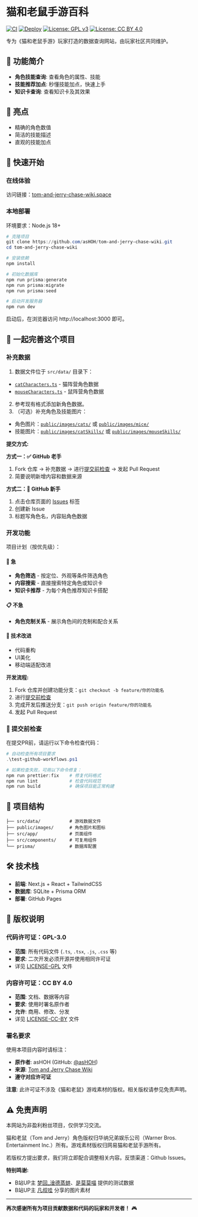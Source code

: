 # 猫和老鼠手游百科

[![CI](https://github.com/asHOH/Tom-and-jerry-chase-wiki/actions/workflows/ci.yml/badge.svg)](https://github.com/asHOH/Tom-and-jerry-chase-wiki/actions/workflows/ci.yml)
[![Deploy](https://github.com/asHOH/Tom-and-jerry-chase-wiki/actions/workflows/deploy.yml/badge.svg)](https://github.com/asHOH/Tom-and-jerry-chase-wiki/actions/workflows/deploy.yml)
[![License: GPL v3](https://img.shields.io/badge/License-GPLv3-blue.svg)](https://www.gnu.org/licenses/gpl-3.0)
[![License: CC BY 4.0](https://img.shields.io/badge/License-CC%20BY%204.0-lightgrey.svg)](https://creativecommons.org/licenses/by/4.0/)

专为《猫和老鼠手游》玩家打造的数据查询网站，由玩家社区共同维护。

## 📱 功能简介

- **角色技能查询**: 查看角色的属性、技能
- **技能推荐加点**: 秒懂技能加点，快速上手
- **知识卡查询**: 查看知识卡及其效果

## 🌟 亮点

- 精确的角色数值
- 简洁的技能描述
- 直观的技能加点

## 🚀 快速开始

### 在线体验

访问链接：[tom-and-jerry-chase-wiki.space](https://tom-and-jerry-chase-wiki.space)

### 本地部署

环境要求：Node.js 18+

```powershell
# 克隆项目
git clone https://github.com/asHOH/tom-and-jerry-chase-wiki.git
cd tom-and-jerry-chase-wiki

# 安装依赖
npm install

# 初始化数据库
npm run prisma:generate
npm run prisma:migrate
npm run prisma:seed

# 启动开发服务器
npm run dev
```

启动后，在浏览器访问 http://localhost:3000 即可。

## 🤝 一起完善这个项目

### 补充数据

1. 数据文件位于 `src/data/` 目录下：

- [`catCharacters.ts`](./src/data/catCharacters.ts) - 猫阵营角色数据
- [`mouseCharacters.ts`](./src/data/mouseCharacters.ts) - 鼠阵营角色数据

2. 参考现有格式添加新角色数据。
3. （可选）补充角色及技能图片：

- 角色图片：[`public/images/cats/`](./public/images/cats/) 或 [`public/images/mice/`](./public/images/mice/)
- 技能图片：[`public/images/catSkills/`](./public/images/catSkills/) 或 [`public/images/mouseSkills/`](./public/images/mouseSkills/)

**提交方式:**

**方式一：✅ GitHub 老手**

1. Fork 仓库 → 补充数据 → 进行[提交前检查](#-提交前检查) → 发起 Pull Request
2. 简要说明新增内容和数据来源

**方式二：🌱 GitHub 新手**

1. 点击仓库页面的 [Issues](../../issues) 标签
2. 创建新 Issue
3. 标题写角色名，内容贴角色数据

### 开发功能

项目计划（按优先级）：

#### 🚀 急

- **角色筛选** - 按定位、外观等条件筛选角色
- **内容搜索** - 直接搜索特定角色或知识卡
- **知识卡推荐** - 为每个角色推荐知识卡搭配

#### 📋 不急

- **角色克制关系** - 展示角色间的克制和配合关系

#### 🎨 技术改进

- 代码重构
- UI美化
- 移动端适配改进

**开发流程:**

1. Fork 仓库并创建功能分支：`git checkout -b feature/你的功能名`
2. 进行[提交前检查](#-提交前检查)
3. 完成开发后推送分支：`git push origin feature/你的功能名`
4. 发起 Pull Request

### 🧪 提交前检查

在提交PR前，请运行以下命令检查代码：

```powershell
# 自动检查所有项目要求
.\test-github-workflows.ps1

# 如果检查失败，可用以下命令修复：
npm run prettier:fix    # 修复代码格式
npm run lint            # 检查代码规范
npm run build           # 确保项目能正常构建
```

## 📁 项目结构

```
├── src/data/           # 游戏数据文件
├── public/images/      # 角色图片和图标
├── src/app/            # 页面组件
├── src/components/     # 可复用组件
└── prisma/             # 数据库配置
```

## 🛠 技术栈

- **前端**: Next.js + React + TailwindCSS
- **数据库**: SQLite + Prisma ORM
- **部署**: GitHub Pages

## 📄 版权说明

### 代码许可证：GPL-3.0

- **范围**: 所有代码文件 (`.ts`, `.tsx`, `.js`, `.css` 等)
- **要求**: 二次开发必须开源并使用相同许可证
- 详见 [LICENSE-GPL](./LICENSE-GPL) 文件

### 内容许可证：CC BY 4.0

- **范围**: 文档、数据等内容
- **要求**: 使用时署名原作者
- **允许**: 商用、修改、分发
- 详见 [LICENSE-CC-BY](./LICENSE-CC-BY) 文件

### 署名要求

使用本项目内容时请标注：

- **原作者**: asHOH (GitHub: [@asHOH](https://github.com/asHOH))
- **来源**: [Tom and Jerry Chase Wiki](https://github.com/asHOH/Tom-and-jerry-chase-wiki)
- **遵守对应许可证**

**注意**: 此许可证不涉及《猫和老鼠》游戏素材的版权。相关版权请参见免责声明。

## ⚠️ 免责声明

本网站为非盈利粉丝项目，仅供学习交流。

猫和老鼠（Tom and Jerry）角色版权归华纳兄弟娱乐公司（Warner Bros. Entertainment Inc.）所有。游戏素材版权归网易猫和老鼠手游所有。

若版权方提出要求，我们将立即配合调整相关内容。反馈渠道：Github Issues。

**特别鸣谢:**

- B站UP主 [梦回\_淦德蒸蚌](https://space.bilibili.com/1193776217)、[是莫莫喵](https://space.bilibili.com/443541296) 提供的测试数据
- B站UP主 [凡叔哇](https://space.bilibili.com/273122087) 分享的图片素材

---

**再次感谢所有为项目贡献数据和代码的玩家和开发者！** 🎮
